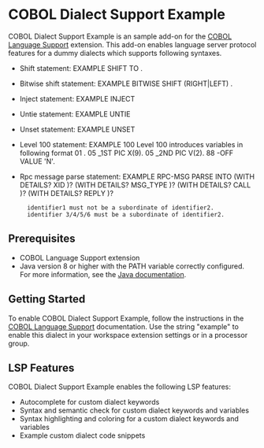 # COBOL Dialect Support Example
    
COBOL Dialect Support Example is an sample add-on for the [COBOL Language Support](https://marketplace.visualstudio.com/items?itemName=broadcomMFD.cobol-language-support) extension. This add-on enables language server protocol features for a dummy dialects which supports following syntaxes.

- Shift statement: EXAMPLE SHIFT <identifier> TO <identifier>.
- Bitwise shift statement: EXAMPLE BITWISE SHIFT <identifier> (RIGHT|LEFT) <number>.
- Inject statement: EXAMPLE INJECT <coybook>
- Untie statement: EXAMPLE UNTIE <identifier>
- Unset statement: EXAMPLE UNSET <conditional-identifier>
- Level 100 statement: EXAMPLE 100 <iden>
    Level 100 introduces variables in following format
		01 <iden>.
			05 <iden>_1ST PIC X(9).
			05 <iden>_2ND PIC V(2).
			88 <iden>-OFF VALUE 'N'.

- Rpc message parse statement:  EXAMPLE RPC-MSG PARSE <identifier1> INTO <identifier2> 
                                (WITH DETAILS? XID <identifier3>)? 
                                (WITH DETAILS? MSG_TYPE <identifier4>)?
                                (WITH DETAILS? CALL <identifier5>)? 
                                (WITH DETAILS? REPLY <identifier6>)?

    	identifier1 must not be a subordinate of identifier2. 
    	identifier 3/4/5/6 must be a subordinate of identifier2.

## Prerequisites

- COBOL Language Support extension
- Java version 8 or higher with the PATH variable correctly configured. For more information, see the [Java documentation](https://www.java.com/en/download/help/path.html).

## Getting Started

To enable COBOL Dialect Support Example, follow the instructions in the [COBOL Language Support](https://marketplace.visualstudio.com/items?itemName=broadcomMFD.cobol-language-support) documentation. Use the string "example" to enable this dialect in your workspace extension settings or in a processor group.
    
## LSP Features
    
COBOL Dialect Support Example enables the following LSP features:
- Autocomplete for custom dialect keywords
- Syntax and semantic check for custom dialect keywords and variables
- Syntax highlighting and coloring for a custom dialect keywords and variables
- Example custom dialect code snippets
